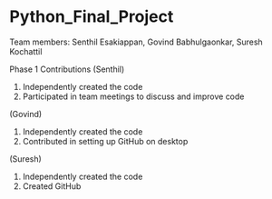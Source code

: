 # Python_Final_Project
Team members: Senthil Esakiappan, Govind Babhulgaonkar, Suresh Kochattil

Phase 1 Contributions 
(Senthil)
1. Independently created the code
2. Participated in team meetings to discuss and improve code

(Govind)
1. Independently created the code
2. Contributed in setting up GitHub on desktop 

(Suresh)
1. Independently created the code
2. Created GitHub
